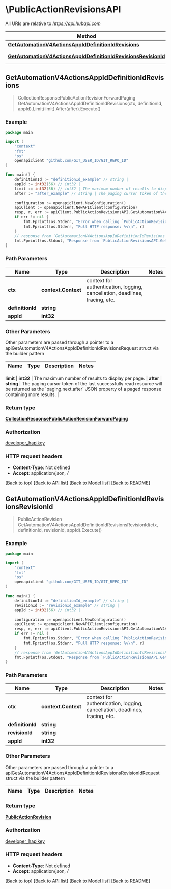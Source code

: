 # \PublicActionRevisionsAPI

All URIs are relative to *https://api.hubapi.com*

Method | HTTP request | Description
------------- | ------------- | -------------
[**GetAutomationV4ActionsAppIdDefinitionIdRevisions**](PublicActionRevisionsAPI.md#GetAutomationV4ActionsAppIdDefinitionIdRevisions) | **Get** /automation/v4/actions/{appId}/{definitionId}/revisions | 
[**GetAutomationV4ActionsAppIdDefinitionIdRevisionsRevisionId**](PublicActionRevisionsAPI.md#GetAutomationV4ActionsAppIdDefinitionIdRevisionsRevisionId) | **Get** /automation/v4/actions/{appId}/{definitionId}/revisions/{revisionId} | 



## GetAutomationV4ActionsAppIdDefinitionIdRevisions

> CollectionResponsePublicActionRevisionForwardPaging GetAutomationV4ActionsAppIdDefinitionIdRevisions(ctx, definitionId, appId).Limit(limit).After(after).Execute()



### Example

```go
package main

import (
	"context"
	"fmt"
	"os"
	openapiclient "github.com/GIT_USER_ID/GIT_REPO_ID"
)

func main() {
	definitionId := "definitionId_example" // string | 
	appId := int32(56) // int32 | 
	limit := int32(56) // int32 | The maximum number of results to display per page. (optional)
	after := "after_example" // string | The paging cursor token of the last successfully read resource will be returned as the `paging.next.after` JSON property of a paged response containing more results. (optional)

	configuration := openapiclient.NewConfiguration()
	apiClient := openapiclient.NewAPIClient(configuration)
	resp, r, err := apiClient.PublicActionRevisionsAPI.GetAutomationV4ActionsAppIdDefinitionIdRevisions(context.Background(), definitionId, appId).Limit(limit).After(after).Execute()
	if err != nil {
		fmt.Fprintf(os.Stderr, "Error when calling `PublicActionRevisionsAPI.GetAutomationV4ActionsAppIdDefinitionIdRevisions``: %v\n", err)
		fmt.Fprintf(os.Stderr, "Full HTTP response: %v\n", r)
	}
	// response from `GetAutomationV4ActionsAppIdDefinitionIdRevisions`: CollectionResponsePublicActionRevisionForwardPaging
	fmt.Fprintf(os.Stdout, "Response from `PublicActionRevisionsAPI.GetAutomationV4ActionsAppIdDefinitionIdRevisions`: %v\n", resp)
}
```

### Path Parameters


Name | Type | Description  | Notes
------------- | ------------- | ------------- | -------------
**ctx** | **context.Context** | context for authentication, logging, cancellation, deadlines, tracing, etc.
**definitionId** | **string** |  | 
**appId** | **int32** |  | 

### Other Parameters

Other parameters are passed through a pointer to a apiGetAutomationV4ActionsAppIdDefinitionIdRevisionsRequest struct via the builder pattern


Name | Type | Description  | Notes
------------- | ------------- | ------------- | -------------


 **limit** | **int32** | The maximum number of results to display per page. | 
 **after** | **string** | The paging cursor token of the last successfully read resource will be returned as the &#x60;paging.next.after&#x60; JSON property of a paged response containing more results. | 

### Return type

[**CollectionResponsePublicActionRevisionForwardPaging**](CollectionResponsePublicActionRevisionForwardPaging.md)

### Authorization

[developer_hapikey](../README.md#developer_hapikey)

### HTTP request headers

- **Content-Type**: Not defined
- **Accept**: application/json, */*

[[Back to top]](#) [[Back to API list]](../README.md#documentation-for-api-endpoints)
[[Back to Model list]](../README.md#documentation-for-models)
[[Back to README]](../README.md)


## GetAutomationV4ActionsAppIdDefinitionIdRevisionsRevisionId

> PublicActionRevision GetAutomationV4ActionsAppIdDefinitionIdRevisionsRevisionId(ctx, definitionId, revisionId, appId).Execute()



### Example

```go
package main

import (
	"context"
	"fmt"
	"os"
	openapiclient "github.com/GIT_USER_ID/GIT_REPO_ID"
)

func main() {
	definitionId := "definitionId_example" // string | 
	revisionId := "revisionId_example" // string | 
	appId := int32(56) // int32 | 

	configuration := openapiclient.NewConfiguration()
	apiClient := openapiclient.NewAPIClient(configuration)
	resp, r, err := apiClient.PublicActionRevisionsAPI.GetAutomationV4ActionsAppIdDefinitionIdRevisionsRevisionId(context.Background(), definitionId, revisionId, appId).Execute()
	if err != nil {
		fmt.Fprintf(os.Stderr, "Error when calling `PublicActionRevisionsAPI.GetAutomationV4ActionsAppIdDefinitionIdRevisionsRevisionId``: %v\n", err)
		fmt.Fprintf(os.Stderr, "Full HTTP response: %v\n", r)
	}
	// response from `GetAutomationV4ActionsAppIdDefinitionIdRevisionsRevisionId`: PublicActionRevision
	fmt.Fprintf(os.Stdout, "Response from `PublicActionRevisionsAPI.GetAutomationV4ActionsAppIdDefinitionIdRevisionsRevisionId`: %v\n", resp)
}
```

### Path Parameters


Name | Type | Description  | Notes
------------- | ------------- | ------------- | -------------
**ctx** | **context.Context** | context for authentication, logging, cancellation, deadlines, tracing, etc.
**definitionId** | **string** |  | 
**revisionId** | **string** |  | 
**appId** | **int32** |  | 

### Other Parameters

Other parameters are passed through a pointer to a apiGetAutomationV4ActionsAppIdDefinitionIdRevisionsRevisionIdRequest struct via the builder pattern


Name | Type | Description  | Notes
------------- | ------------- | ------------- | -------------




### Return type

[**PublicActionRevision**](PublicActionRevision.md)

### Authorization

[developer_hapikey](../README.md#developer_hapikey)

### HTTP request headers

- **Content-Type**: Not defined
- **Accept**: application/json, */*

[[Back to top]](#) [[Back to API list]](../README.md#documentation-for-api-endpoints)
[[Back to Model list]](../README.md#documentation-for-models)
[[Back to README]](../README.md)

